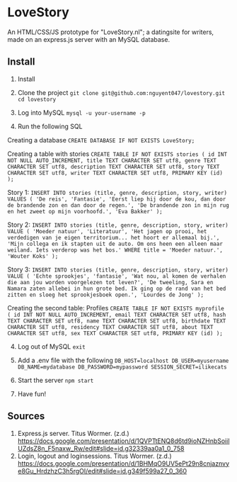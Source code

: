 # LoveStory

An HTML/CSS/JS prototype for "LoveStory.nl"; a datingsite for writers, made on an express.js server with an MySQL database.

## Install

1. Install

1. Clone the project
`git clone git@github.com:nguyent047/lovestory.git`
`cd lovestory`

2. Log into MySQL
`mysql -u your-username -p`

3. Run the following SQL

Creating a database
`CREATE DATABASE IF NOT EXISTS LoveStory;`

Creating a table with stories
`CREATE TABLE IF NOT EXISTS stories ( id INT NOT NULL AUTO_INCREMENT, title TEXT CHARACTER SET utf8, genre TEXT CHARACTER SET utf8, description TEXT CHARACTER SET utf8, story TEXT CHARACTER SET utf8, writer TEXT CHARACTER SET utf8, PRIMARY KEY (id) );`

Story 1:
`INSERT INTO stories (title, genre, description, story, writer) VALUES ( 'De reis', 'Fantasie', 'Eerst liep hij door de kou, dan door de brandende zon en dan door de regen.', 'De brandende zon in mijn rug en het zweet op mijn voorhoofd.', 'Eva Bakker' );`

Story 2:
`INSERT INTO stories (title, genre, description, story, writer) VALUE ( 'Moeder natuur', 'Literatuur', 'Het jagen op prooi, het verdedigen van je eigen territorium... het hoort er allemaal bij.', 'Mijn collega en ik stapten uit de auto. Om ons heen een alleen maar weiland. Iets verderop was het bos.' WHERE title = 'Moeder natuur.', 'Wouter Koks' );`

Story 3:
`INSERT INTO stories (title, genre, description, story, writer) VALUE ( 'Echte sprookjes', 'fantasie', 'Wat nou, al komen de verhalen die aan jou worden voorgelezen tot leven?', 'De tweeling, Sara en Namara zaten allebei in hun grote bed. Ik ging op de rand van het bed zitten en sloeg het sprookjesboek open.', 'Lourdes de Jong' );`

Creating the second table: Profiles
`CREATE TABLE IF NOT EXISTS myprofile ( id INT NOT NULL AUTO_INCREMENT, email TEXT CHARACTER SET utf8, hash TEXT CHARACTER SET utf8, name TEXT CHARACTER SET utf8, birthdate TEXT CHARACTER SET utf8, residency TEXT CHARACTER SET utf8, about TEXT CHARACTER SET utf8, sex TEXT CHARACTER SET utf8, PRIMARY KEY (id) );`

4. Log out of MySQL
`exit`

5. Add a .env file with the following
`DB_HOST=localhost
DB_USER=myusername
DB_NAME=mydatabase
DB_PASSWORD=mypassword
SESSION_SECRET=ilikecats`

6. Start the server
`npm start`

7. Have fun!

## Sources
1. Express.js server. Titus Wormer. (z.d.) https://docs.google.com/presentation/d/1QVPTtENQ8d6td9ioNZHnbSoiilUZdsZ8n_F5naxw_Rw/edit#slide=id.g32339aa0a1_0_758
2. Login, logout and loginsessions. Titus Wormer. (z.d.) https://docs.google.com/presentation/d/1BHMqO9UV5ePt29n8cnjaznvye8Gu_HrdzhzC3h5rgOI/edit#slide=id.g349f599a27_0_360
